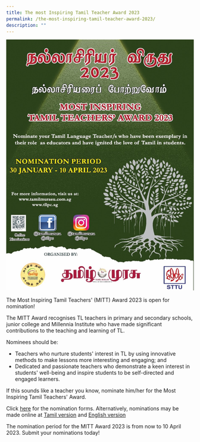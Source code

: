 ```yaml
---
title: The most Inspiring Tamil Teacher Award 2023
permalink: /the-most-inspiring-tamil-teacher-award-2023/
description: ""
---
```





![](/images/Tamil.jpg)

The Most Inspiring Tamil Teachers' (MITT) Award 2023 is open for nomination!

The MITT Award recognises TL teachers in primary and secondary schools, junior college and Millennia Institute who have made significant contributions to the teaching and learning of TL.

Nominees should be:
* Teachers who nurture students' interest in TL by using innovative methods to make lessons more interesting and engaging; and
* Dedicated and passionate teachers who demonstrate a keen interest in students' well-being and inspire students to be self-directed and engaged learners.

If this sounds like a teacher you know, nominate him/her for the Most Inspiring Tamil Teachers' Award. 

Click [here](https://www.tllpc.sg/events/2023) for the nomination forms. Alternatively, nominations may be made online at [Tamil version](https://go.gov.sg/mitt-2023-form-tl) and [English version](https://go.gov.sg/mitt-2023-form-el)

The nomination period for the MITT Award 2023 is from now to 10 April 2023. Submit your nominations today!